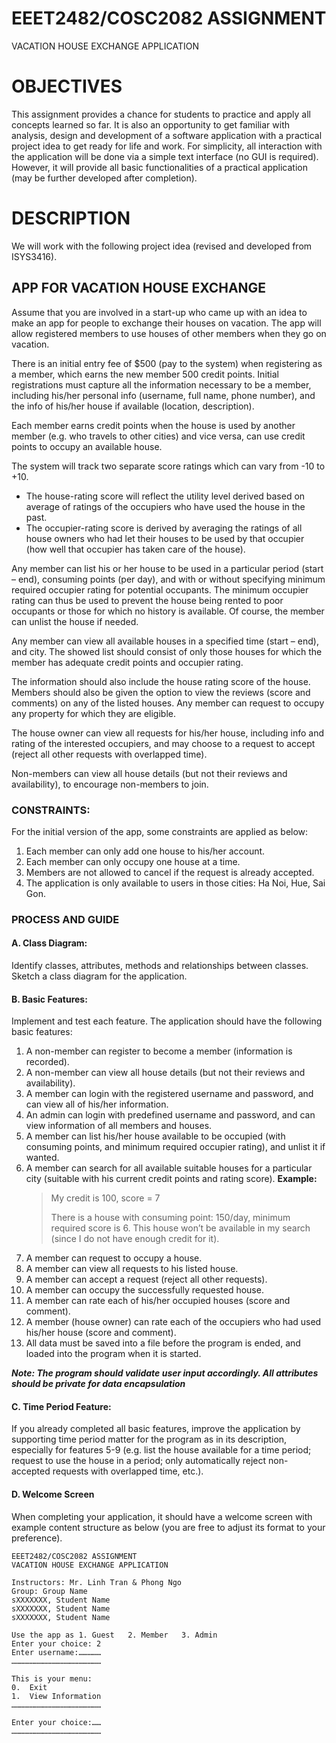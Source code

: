 # EEET2482/COSC2082 ASSIGNMENT
VACATION HOUSE EXCHANGE APPLICATION


# OBJECTIVES
This assignment provides a chance for students to practice and apply all concepts learned so far. It is also an opportunity to get familiar with analysis, design and development of a software application with a practical project idea to get ready for life and work. For simplicity, all interaction with the application will be done via a simple text interface (no GUI is required). However, it will provide all basic functionalities of a practical application (may be further developed after completion).


# DESCRIPTION
We will work with the following project idea (revised and developed from ISYS3416).


## APP FOR VACATION HOUSE EXCHANGE
Assume that you are involved in a start-up who came up with an idea to make an app for people to exchange their houses on vacation. The app will allow registered members to use houses of other members when they go on vacation.

There is an initial entry fee of $500 (pay to the system) when registering as a member, which earns the new member 500 credit points. Initial registrations must capture all the information necessary to be a member, including his/her personal info (username, full name, phone number), and the info of his/her house if available (location, description).

Each member earns credit points when the house is used by another member (e.g. who travels to other cities) and vice versa, can use credit points to occupy an available house.

The system will track two separate score ratings which can vary from -10 to +10.
- The house-rating score will reflect the utility level derived based on average of ratings of the occupiers who have used the house in the past.
- The occupier-rating score is derived by averaging the ratings of all house owners who had let their houses to be used by that occupier (how well that occupier has taken care of the house).

Any member can list his or her house to be used in a particular period (start – end), consuming points (per day), and with or without specifying minimum required occupier rating for potential occupants. The minimum occupier rating can thus be used to prevent the house being rented to poor occupants or those for which no history is available. Of course, the member can unlist the house if needed.

Any member can view all available houses in a specified time (start – end), and city. The showed list should consist of only those houses for which the member has adequate credit points and occupier rating.

The information should also include the house rating score of the house. Members should also be given the option to view the reviews (score and comments) on any of the listed houses. Any member can request to occupy any property for which they are eligible.

The house owner can view all requests for his/her house, including info and rating of the interested occupiers, and may choose to a request to accept (reject all other requests with overlapped time).

Non-members can view all house details (but not their reviews and availability), to encourage non-members to join.


### CONSTRAINTS:
For the initial version of the app, some constraints are applied as below:
1.	Each member can only add one house to his/her account.
2.	Each member can only occupy one house at a time.
3.	Members are not allowed to cancel if the request is already accepted.
4.	The application is only available to users in those cities: Ha Noi, Hue, Sai Gon.

### PROCESS AND GUIDE

#### A. Class Diagram:
Identify classes, attributes, methods and relationships between classes. Sketch a class diagram for the application.

#### B. Basic Features:
Implement and test each feature. The application should have the following basic features:

1.	A non-member can register to become a member (information is recorded).
2.	A non-member can view all house details (but not their reviews and availability).
3.	A member can login with the registered username and password, and can view all of his/her information.
4.	An admin can login with predefined username and password, and can view information of all members and houses.
5.	A member can list his/her house available to be occupied (with consuming points, and minimum required occupier rating), and unlist it if wanted.
6.	A member can search for all available suitable houses for a particular city (suitable with his current credit points and rating score). **Example:**
      > My credit is 100, score = 7
      >
      > There is a house with consuming point: 150/day, minimum required score is 6. This house won’t be available in my search (since I do not have enough credit for it).
7. A member can request to occupy a house.
8. A member can view all requests to his listed house.
9. A member can accept a request (reject all other requests).
10. A member can occupy the successfully requested house.
11. A member can rate each of his/her occupied houses (score and comment).
12. A member (house owner) can rate each of the occupiers who had used his/her house (score and comment).
13. All data must be saved into a file before the program is ended, and loaded into the program when it is started.

***Note: The program should validate user input accordingly. All attributes should be private for data encapsulation***

#### C. Time Period Feature:
If you already completed all basic features, improve the application by supporting time period matter for the program as in its description, especially for features 5-9 (e.g. list the house available for a time period; request to use the house in a period; only automatically reject non-accepted requests with overlapped time, etc.).

#### D. Welcome Screen
When completing your application, it should have a welcome screen with example content structure as below (you are free to adjust its format to your preference).

```
EEET2482/COSC2082 ASSIGNMENT 
VACATION HOUSE EXCHANGE APPLICATION

Instructors: Mr. Linh Tran & Phong Ngo
Group: Group Name
sXXXXXXX, Student Name
sXXXXXXX, Student Name
sXXXXXXX, Student Name

Use the app as 1. Guest   2. Member   3. Admin
Enter your choice: 2
Enter username:……………
……………………………………………………

This is your menu: 
0.	Exit
1.	View Information
……………………………………………………

Enter your choice:…… 
……………………………………………………
```
